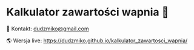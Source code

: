 # Kalkulator zawartości wapnia 🥪

📧 Kontakt: dudzmiko@gmail.com

🌎 Wersja live: https://dudzmiko.github.io/kalkulator_zawartosci_wapnia/
